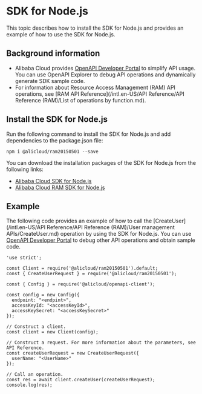 # SDK for Node.js

This topic describes how to install the SDK for Node.js and provides an example of how to use the SDK for Node.js.

## Background information

-   Alibaba Cloud provides [OpenAPI Developer Portal](https://next.api.aliyun.com/api/Ram) to simplify API usage. You can use OpenAPI Explorer to debug API operations and dynamically generate SDK sample code.
-   For information about Resource Access Management \(RAM\) API operations, see [RAM API Reference](/intl.en-US/API Reference/API Reference (RAM)/List of operations by function.md).

## Install the SDK for Node.js

Run the following command to install the SDK for Node.js and add dependencies to the package.json file:

`npm i @alicloud/ram20150501 --save`

You can download the installation packages of the SDK for Node.js from the following links:

-   [Alibaba Cloud SDK for Node.js](https://www.npmjs.com/package/@alicloud/openapi-client)
-   [Alibaba Cloud RAM SDK for Node.js](https://www.npmjs.com/package/@alicloud/ram-2015-05-01)

## Example

The following code provides an example of how to call the [CreateUser](/intl.en-US/API Reference/API Reference (RAM)/User management APIs/CreateUser.md) operation by using the SDK for Node.js. You can use [OpenAPI Developer Portal](https://next.api.aliyun.com/api/Ram) to debug other API operations and obtain sample code.

```
'use strict';

const Client = require('@alicloud/ram20150501').default;
const { CreateUserRequest } = require('@alicloud/ram20150501');

const { Config } = require('@alicloud/openapi-client');

const config = new Config({
  endpoint: "<endpint>",
  accessKeyId: "<accessKeyId>",
  accessKeySecret: "<accessKeySecret>"
});

// Construct a client.
const client = new Client(config);

// Construct a request. For more information about the parameters, see API Reference.
const createUserRequest = new CreateUserRequest({
  userName: "<UserName>"
});

// Call an operation.
const res = await client.createUser(createUserRequest);
console.log(res);
```

